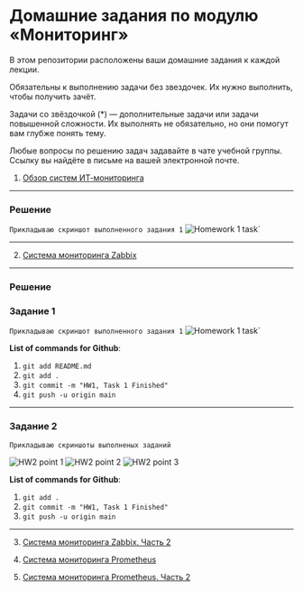 # Домашние задания по модулю «Мониторинг»

В этом репозитории расположены ваши домашние задания к каждой лекции. 

Обязательны к выполнению задачи без звездочек. Их нужно выполнить, чтобы получить зачёт.

Задачи со звёздочкой (*) — дополнительные задачи или задачи повышенной сложности. Их выполнять не обязательно, но они помогут вам глубже понять тему.

Любые вопросы по решению задач задавайте в чате учебной группы. Ссылку вы найдёте в письме на вашей электронной почте.


1. [Обзор систем ИТ-мониторинга](hw-01.md)
---
### Решение

`Прикладываю скриншот выполненного задания 1`
![Homework 1 task](http://screenshot.alarislabs.com/2023_ib/image_20230813153514_f6a3b84c.png)`

---
2. [Система мониторинга Zabbix](hw-02.md)
---
### Решение

### Задание 1

`Прикладываю скриншот выполненного задания 1`
![Homework 1 task](http://screenshot.alarislabs.com/ib2024/image_20230822232750_7abd67e4.png)`

**List of commands for Github**:
1. `git add README.md`
2. `git add .`
3. `git commit -m "HW1, Task 1 Finished"`
4. `git push -u origin main`

---

### Задание 2
`Прикладываю скриншоты выполненых заданий`

![HW2 point 1](http://screenshot.alarislabs.com/ib2024/image_20230823001711_d4ef1e53.png)
![HW2 point 2](http://screenshot.alarislabs.com/ib2024/image_20230823001906_c7340fd1.png)
![HW2 point 3](http://screenshot.alarislabs.com/ib2024/image_20230823001459_733e1761.png)

**List of commands for Github**:
1. `git add .`
2. `git commit -m "HW1, Task 1 Finished"`
3. `git push -u origin main`
---
3. [Система мониторинга Zabbix. Часть 2](hw-03.md)

4. [Система мониторинга Prometheus](hw-04.md)

5. [Система мониторинга Prometheus. Часть 2](hw-05.md)

